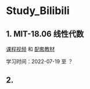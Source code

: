 # Study_Bilibili
## 1. MIT-18.06 线性代数
[课程视频][L1] 和 [配套教材][D1] <p>
学习时间：2022-07-19 至 ？

[L1]: https://www.bilibili.com/video/BV16Z4y1U7oU?p=1&vd_source=16d5baed24e8ef63bea14bf1532b4e0c
[D1]: https://pan.baidu.com/s/139zZkqWUxa-sHpKJzU5vdg

## 2. 